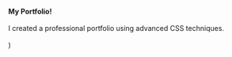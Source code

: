 <b>My Portfolio!</b> <br/><br/>
I created a professional portfolio using advanced CSS techniques.<br/><br/>
)


